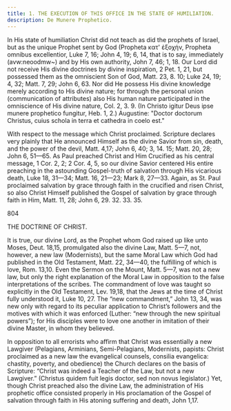 ```yaml
---
title: 1. THE EXECUTION OF THIS OFFICE IN THE STATE OF HUMILIATION.
description: De Munere Prophetico.
---
```


In His state of humiliation Christ did not teach as did the prophets of Israel, but as the unique Prophet sent by God (Propheta κατ' ἐξοχήν, Propheta omnibus excellentior, Luke 7, 16; John 4, 19; 6, 14, that is to say, immediately (avw:neoodmw~) and by His own authority, John 7, 46; 1, 18. Our Lord did not receive His divine doctrines by divine inspiration, 2 Pet. 1, 21, but possessed them as the omniscient Son of God, Matt. 23, 8. 10; Luke 24, 19; 4, 32; Matt. 7, 29; John 6, 63. Nor did He possess His divine knowledge merely according to His divine nature; for through the personal union (communication of attributes) also His human nature participated in the omniscience of His divine nature, Col. 2, 3. 9. (In Christo igitur Deus ipse munere prophetico fungitur, Heb. 1, 2.) Augustine: "Doctor doctorum Christus, cuius schola in terra et cathedra in coelo est."

With respect to the message which Christ proclaimed. Scripture declares very plainly that He announced Himself as the divine Savior from sin, death, and the power of the devil, Matt. 4,17; John 6, 40; 3, 14. 15; Matt. 20, 28; John 6, 51—65. As Paul preached Christ and Him Crucified as his central message, 1 Cor. 2, 2; 2 Cor. 4, 5, so our divine Savior centered His entire preaching in the astounding Gospel-truth of salvation through His vicarious death, Luke 18, 31—34; Matt. 16, 21—23; Mark 8, 27—33. Again, as St. Paul proclaimed salvation by grace through faith in the crucified and risen Christ, so also Christ Himself published the Gospel of salvation by grace through faith in Him, Matt. 11, 28; John 6, 29. 32. 33. 35. 



804 


THE DOCTRINE OF CHRIST. 


It is true, our divine Lord, as the Prophet whom God raised up like unto Moses, Deut. 18,15, promulgated also the divine Law, Matt. 5—7, not, however, a new law (Modernists), but the same Moral Law which God had published in the Old Testament, Matt. 22, 34—40, the fulfilling of which is love, Rom. 13,10. Even the Sermon on the Mount, Matt. 5—7, was not a new law, but only the right explanation of the Moral Law in opposition to the false interpretations of the scribes. The commandment of love was taught so explicitly in the Old Testament, Lev. 19,18, that the Jews at the time of Christ fully understood it, Luke 10, 27. The “new commandment,” John 13, 34, was new only with regard to its peculiar application to Christ’s followers and the motives with which it was enforced (Luther: “new through the new spiritual powers”); for His disciples were to love one another in imitation of their divine Master, in whom they believed. 

In opposition to all errorists who affirm that Christ was essentially a new Lawgiver (Pelagians, Arminians, Semi-Pelagians, Modernists, papists: Christ proclaimed as a new law the evangelical counsels, consilia evangelica: chastity, poverty, and obedience) the Church declares on the basis of Scripture: “Christ was indeed a Teacher of the Law, but not a new Lawgiver.” (Christus quidem fuit legis doctor, sed non novus legislator.) Yet, though Christ preached also the divine Law, the administration of His prophetic office consisted properly in His proclamation of the Gospel of salvation through faith in His atoning suffering and death, John 1,17. 
